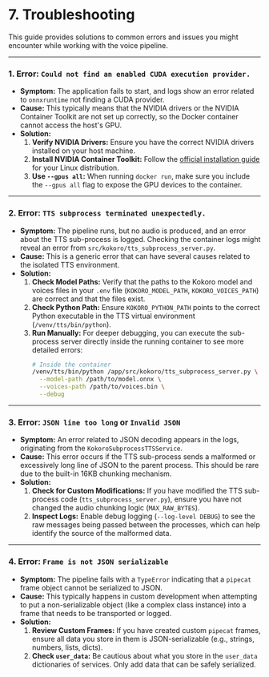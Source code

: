 # 7. Troubleshooting

This guide provides solutions to common errors and issues you might encounter while working with the voice pipeline.

---

### 1. Error: `Could not find an enabled CUDA execution provider.`

*   **Symptom:** The application fails to start, and logs show an error related to `onnxruntime` not finding a CUDA provider.
*   **Cause:** This typically means that the NVIDIA drivers or the NVIDIA Container Toolkit are not set up correctly, so the Docker container cannot access the host's GPU.
*   **Solution:**
    1.  **Verify NVIDIA Drivers:** Ensure you have the correct NVIDIA drivers installed on your host machine.
    2.  **Install NVIDIA Container Toolkit:** Follow the [official installation guide](https://docs.nvidia.com/datacenter/cloud-native/container-toolkit/latest/install-guide.html) for your Linux distribution.
    3.  **Use `--gpus all`:** When running `docker run`, make sure you include the `--gpus all` flag to expose the GPU devices to the container.

---

### 2. Error: `TTS subprocess terminated unexpectedly.`

*   **Symptom:** The pipeline runs, but no audio is produced, and an error about the TTS sub-process is logged. Checking the container logs might reveal an error from `src/kokoro/tts_subprocess_server.py`.
*   **Cause:** This is a generic error that can have several causes related to the isolated TTS environment.
*   **Solution:**
    1.  **Check Model Paths:** Verify that the paths to the Kokoro model and voices files in your `.env` file (`KOKORO_MODEL_PATH`, `KOKORO_VOICES_PATH`) are correct and that the files exist.
    2.  **Check Python Path:** Ensure `KOKORO_PYTHON_PATH` points to the correct Python executable in the TTS virtual environment (`/venv/tts/bin/python`).
    3.  **Run Manually:** For deeper debugging, you can execute the sub-process server directly inside the running container to see more detailed errors:
        ```bash
        # Inside the container
        /venv/tts/bin/python /app/src/kokoro/tts_subprocess_server.py \
          --model-path /path/to/model.onnx \
          --voices-path /path/to/voices.bin \
          --debug
        ```

---

### 3. Error: `JSON line too long` or `Invalid JSON`

*   **Symptom:** An error related to JSON decoding appears in the logs, originating from the `KokoroSubprocessTTSService`.
*   **Cause:** This error occurs if the TTS sub-process sends a malformed or excessively long line of JSON to the parent process. This should be rare due to the built-in 16KB chunking mechanism.
*   **Solution:**
    1.  **Check for Custom Modifications:** If you have modified the TTS sub-process code (`tts_subprocess_server.py`), ensure you have not changed the audio chunking logic (`MAX_RAW_BYTES`).
    2.  **Inspect Logs:** Enable debug logging (`--log-level DEBUG`) to see the raw messages being passed between the processes, which can help identify the source of the malformed data.

---

### 4. Error: `Frame is not JSON serializable`

*   **Symptom:** The pipeline fails with a `TypeError` indicating that a `pipecat` frame object cannot be serialized to JSON.
*   **Cause:** This typically happens in custom development when attempting to put a non-serializable object (like a complex class instance) into a frame that needs to be transported or logged.
*   **Solution:**
    1.  **Review Custom Frames:** If you have created custom `pipecat` frames, ensure all data you store in them is JSON-serializable (e.g., strings, numbers, lists, dicts).
    2.  **Check `user_data`:** Be cautious about what you store in the `user_data` dictionaries of services. Only add data that can be safely serialized. 